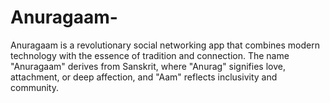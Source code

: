 # Anuragaam-
Anuragaam is a revolutionary social networking app that combines modern technology with the essence of tradition and connection. The name "Anuragaam" derives from Sanskrit, where "Anurag" signifies love, attachment, or deep affection, and "Aam" reflects inclusivity and community. 
